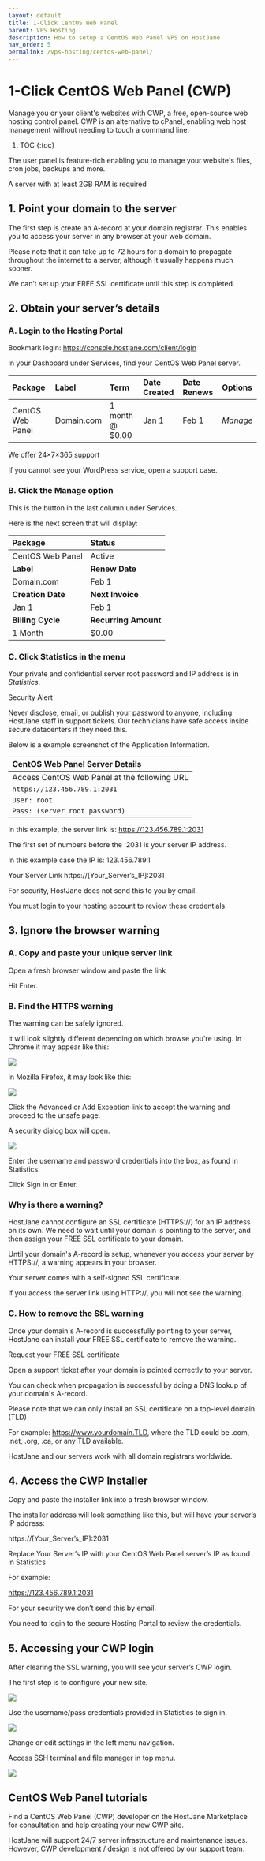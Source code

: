 ```yaml
---
layout: default
title: 1-Click CentOS Web Panel
parent: VPS Hosting
description: How to setup a CentOS Web Panel VPS on HostJane
nav_order: 5
permalink: /vps-hosting/centos-web-panel/
---
```


# 1-Click CentOS Web Panel (CWP)

Manage you or your client's websites with CWP, a free, open-source web hosting control panel. CWP is an alternative to cPanel, enabling web host management without needing to touch a command line.

1. TOC
{:toc}

The user panel is feature-rich enabling you to manage your website's files, cron jobs, backups and more. 

A server with at least 2GB RAM is required

## 1. Point your domain to the server

The first step is create an A-record at your domain registrar.
This enables you to access your server in any browser at your web domain.

<span class="blue">Please note that it can take up to 72 hours for a domain to propagate throughout the internet to a server, although it usually happens much sooner.</span>

We can’t set up your FREE SSL certificate until this step is completed.

## 2. Obtain your server’s details

### A. Login to the Hosting Portal

Bookmark login: https://console.hostjane.com/client/login

In your Dashboard under Services, find your CentOS Web Panel server.

| Package | Label | Term  | Date Created | Date Renews | Options |
|:-------|:----------|:------|:----------|:------|:------|
| CentOS Web Panel | Domain.com | 1 month @ $0.00 | Jan 1 | Feb 1 |*Manage* |

We offer 24×7×365 support

If you cannot see your WordPress service, open a support case.

### B. Click the Manage option

This is the button in the last column under Services.

Here is the next screen that will display: 

| Package | Status|
|:-------|:----------|
| CentOS Web Panel | Active|
| **Label** | **Renew Date**|
| Domain.com | Feb 1 |
| **Creation Date** | **Next Invoice**|
| Jan 1 | Feb 1 |
| **Billing Cycle** | **Recurring Amount**|
| 1 Month | $0.00 |

### C. Click Statistics in the menu

Your private and confidential server root password and IP address is in *Statistics*.

Security Alert

Never disclose, email, or publish your password to anyone, including HostJane staff in support tickets. Our technicians have safe access inside secure datacenters if they need this.

Below is a example screenshot of the Application Information.

| CentOS Web Panel Server Details|
|:-------|
| Access CentOS Web Panel at the following URL |
| `https://123.456.789.1:2031` |
| `User: root` |
| `Pass: (server root password)` |

In this example, the server link is: https://123.456.789.1:2031

The first set of numbers before the :2031 is your server IP address.

In this example case the IP is: 123.456.789.1

Your Server Link
https://[Your_Server’s_IP]:2031

For security, HostJane does not send this to you by email.

You must login to your hosting account to review these credentials.

## 3. Ignore the browser warning

### A. Copy and paste your unique server link 

Open a fresh browser window and paste the link

Hit Enter.

### B. Find the HTTPS warning

The warning can be safely ignored.

It will look slightly different depending on which browse you're using. In Chrome it may appear like this:

![](/assets/hosting/ssl-warning-janevps-chrome.jpeg)

In Mozilla Firefox, it may look like this:

![](/assets/hosting/ssl-warning-janevps-2.jpeg)

Click the Advanced or Add Exception link to accept the warning and proceed to the unsafe page.

A security dialog box will open.

![](/assets/hosting/login-to-HTTPS-server.png)

Enter the username and password credentials into the box, as found in Statistics.

Click Sign in or Enter.

### Why is there a warning?

HostJane cannot configure an SSL certificate (HTTPS://) for an IP address on its own. We need to wait until your domain is pointing to the server, and then assign your FREE SSL certificate to your domain.

<span class="green"> Until your domain's A-record is setup, whenever you access your server by HTTPS://, a warning appears in your browser.</span>

Your server comes with a self-signed SSL certificate.

If you access the server link using HTTP://, you will not see the warning. 

### C. How to remove the SSL warning

Once your domain's A-record is successfully pointing to your server, HostJane can install your FREE SSL certificate to remove the warning.

Request your FREE SSL certificate

Open a support ticket after your domain is pointed correctly to your server.

You can check when propagation is successful by doing a DNS lookup of your domain's A-record.

Please note that we can only install an SSL certificate on a top-level domain (TLD)

For example: https://www.yourdomain.TLD, where the TLD could be .com, .net, .org, .ca, or any TLD available.

HostJane and our servers work with all domain registrars worldwide.

## 4. Access the CWP Installer

Copy and paste the installer link into a fresh browser window.

The installer address will look something like this, but will have your server’s IP address:

https://[Your_Server’s_IP]:2031

Replace Your Server’s IP with your CentOS Web Panel server’s IP as found in Statistics

For example:

https://123.456.789.1:2031

For your security we don’t send this by email.

You need to login to the secure Hosting Portal to review the credentials.

## 5. Accessing your CWP login

After clearing the SSL warning, you will see your server’s CWP login.

The first step is to configure your new site.

![](/assets/hosting/centos-web-panel.png)

Use the username/pass credentials provided in Statistics to sign in.

![](/assets/hosting/centos-web-panel-1.png)

Change or edit settings in the left menu navigation.

Access SSH terminal and file manager in top menu.

![](/assets/hosting/centos-web-panel-3.png)

## CentOS Web Panel tutorials

Find a CentOS Web Panel (CWP) developer on the HostJane Marketplace for consultation and help creating your new CWP site.

HostJane will support 24/7 server infrastructure and maintenance issues. However, CWP development / design is not offered by our support team.